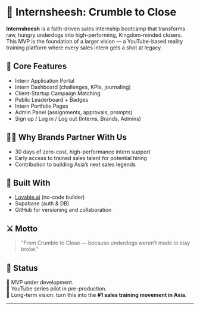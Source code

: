 # 🧨 Internsheesh: Crumble to Close

**Internsheesh** is a faith-driven sales internship bootcamp that transforms raw, hungry underdogs into high-performing, Kingdom-minded closers. This MVP is the foundation of a larger vision — a YouTube-based reality training platform where every sales intern gets a shot at legacy.

## 🎯 Core Features

- Intern Application Portal
- Intern Dashboard (challenges, KPIs, journaling)
- Client-Startup Campaign Matching
- Public Leaderboard + Badges
- Intern Portfolio Pages
- Admin Panel (assignments, approvals, prompts)
- Sign up / Log in / Log out (Interns, Brands, Admins)

## 🧑‍💻 Why Brands Partner With Us

- 30 days of zero-cost, high-performance intern support
- Early access to trained sales talent for potential hiring
- Contribution to building Asia’s next sales legends

## 🔧 Built With

- [Lovable.ai](https://www.lovable.ai) (no-code builder)
- Supabase (auth & DB)
- GitHub for versioning and collaboration

## ⚔️ Motto

> "From Crumble to Close — because underdogs weren’t made to stay broke."

## 📍 Status

🚧 MVP under development.  
🎥 YouTube series pilot in pre-production.  
👑 Long-term vision: turn this into the **#1 sales training movement in Asia.**

---

